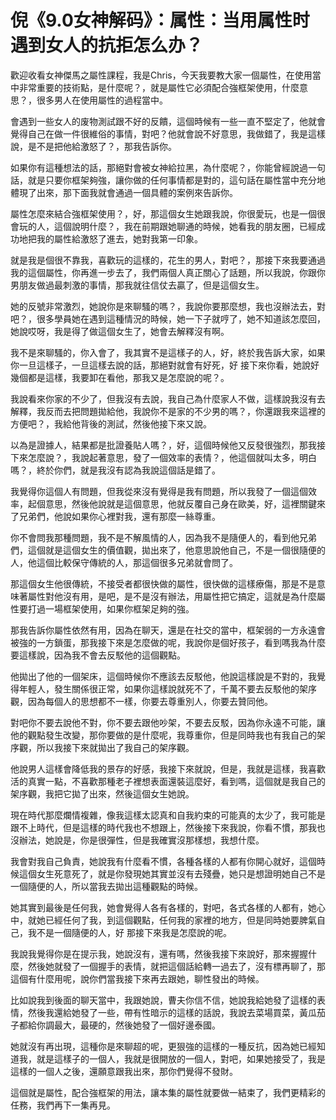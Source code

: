 # 倪《9.0女神解码》：属性：当用属性时遇到女人的抗拒怎么办？

歡迎收看女神傑馬之屬性課程，我是Chris，今天我要教大家一個屬性，在使用當中非常重要的技術點，是什麼呢？，就是屬性它必須配合強框架使用，什麼意思？，很多男人在使用屬性的過程當中。

會遇到一些女人的废物測試跟不好的反饋，這個時候有一些一直不堅定了，他就會覺得自己在做一件很維俗的事情，對吧？他就會說不好意思，我做錯了，我是這樣說，是不是把他給激怒了？，那我告訴你。

如果你有這種想法的話，那絕對會被女神給拉黑，為什麼呢？，你能曾經說過一句話，就是只要你框架夠強，讓你做的任何事情都是對的，這句話在屬性當中充分地體現了出來，那下面我就會通過一個具體的案例來告訴你。

屬性怎麼來結合強框架使用？，好，那這個女生她跟我說，你很愛玩，也是一個很會玩的人，這個說明什麼？，我在前期跟她聊通的時候，她看我的朋友圈，已經成功地把我的屬性給激怒了進去，她對我第一印象。

就是我是個很不靠我，喜歡玩的這樣的，花生的男人，對吧？，那接下來我要通過我的這個屬性，你再進一步去了，我們兩個人真正關心了話題，所以我說，你跟你男朋友做過最刺激的事情，那我就往信仗去贏了，但是這個女生。

她的反號非常激烈，她說你是來聊騷的嗎？，我說你要那麼想，我也沒辦法去，對吧？，很多學員她在遇到這種情況的時候，她一下子就哼了，她不知道該怎麼回，她說哎呀，我是得了做這個女生了，她會去解釋沒有啊。

我不是來聊騷的，你入會了，我其實不是這樣子的人，好，終於我告訴大家，如果你一旦這樣子，一旦這樣去說的話，那絕對就會有好死，好 接下來你看，她說好幾個都是這樣，我要卸在看他，那我又是怎麼說的呢？。

我說看來你家的不少了，但我沒有去說，我自己為什麼家人不做，這樣說我沒有去解釋，我反而去把問題拋給他，我說你不是家的不少男的嗎？，你還跟我來這裡的方便吧？，我給他背後的測試，然後他接下來又說。

以為是證據人，結果都是批證養貼人嗎？，好，這個時候他又反發很強烈，那我接下來怎麼說？，我說起著意思，發了一個效率的表情？，他這個就叫太多，明白嗎？，終於你們，就是我沒有認為我說這個話是錯了。

我覺得你這個人有問題，但我從來沒有覺得是我有問題，所以我發了一個這個效率，起個意思，然後他說就是這個意思，他就反覆自己身在歐美，好，這裡關鍵來了兄弟們，他說如果你心裡對我，還有那麼一絲尊重。

你不會問我那種問題，我不是不解風情的人，因為我不是隨便人的，看到他兄弟們，這個就是這個女生的價值觀，拋出來了，他意思說他自己，不是一個很隨便的人，他這個比較保守傳統的人，那這個很多兄弟就會問了。

那這個女生他很傳統，不接受者都很快做的屬性，很快做的這樣療傷，那是不是意味著屬性對他沒有用，是吧，是不是沒有辦法，用屬性把它搞定，這就是為什麼屬性要打過一場框架使用，如果你框架足夠的強。

那我告訴你屬性依然有用，因為在聊天，還是在社交的當中，框架弱的一方永遠會被強的一方鎖蛋，那我接下來是怎麼做的呢，我說你是個好孩子，看到嗎我為什麼要這樣說，因為我不會去反駁他的這個觀點。

他拋出了他的一個架床，這個時候你不應該去反駁他，他說這樣說是不對的，我覺得年輕人，發生關係很正常，如果你這樣說就死不了，千萬不要去反駁他的架序觀，因為每個人的思想都不一樣，你要去尊重別人，你要去贊同他。

對吧你不要去說他不對，你不要去跟他吵架，不要去反駁，因為你永遠不可能，讓他的觀點發生改變，那你要做的是什麼呢，我尊重你，但是同時我也有我自己的架序觀，所以我接下來就拋出了我自己的架序觀。

他說男人這樣會降低我的景存的好感，我接下來就說，但是，我就是這樣，我喜歡活的真實一點，不喜歡那種老子裡想表面還裝這麼好，看到嗎，這個就是我自己的架序觀，我把它拋了出來，然後這個女生她說。

現在時代那麼爛情複雜，像我這樣太認真和自我約束的可能真的太少了，我可能是跟不上時代，但是這樣的時代我也不想跟上，然後接下來我說，你看不慣，那我也沒辦法，她說是，你是很彈性，但是我確實沒那樣想，我想什麼。

我會對我自己負責，她說我有什麼看不慣，各種各樣的人都有你開心就好，這個時候這個女生死意死了，就是你發現她其實並沒有去殘疊，她只是想證明她自己不是一個隨便的人，所以當我去拋出這種觀點的時候。

她其實到最後是任何我，她會覺得人各有各樣的，對吧，各式各樣的人都有，她心中，就她已經任何了我，到這個觀點，任何我的家裡的地方，但是同時她要脾氣自己，我不是一個隨便的人，好 那接下來我是怎麼說的呢。

我說我覺得你是在提示我，她說沒有，還有嗎，然後我接下來說好，那來握握什麼，然後她就發了一個握手的表情，就把這個話給轉一過去了，沒有標再聊了，那這個有什麼用呢，說你們當我接下來再去跟她，聊性發出的時候。

比如說我到後面的聊天當中，我跟她說，曹夫你信不信，她說我給她發了這樣的表情，然後我還給她發了一些，帶有性暗示的這樣的話說，我說去菜場買菜，黃瓜茄子都給你調最大，最硬的，然後她發了一個好邊泰國。

她就沒有再出現，這種你是來聊超的呢，更狠強的這樣的一種反抗，因為她已經知道我，就是這樣子的一個人，我就是很開放的一個人，對吧，如果她接受了，我是這樣的一個人之後，還願意跟我出來，那你們覺得不發財。

這個就是屬性，配合強框架的用法，讓本集的屬性就要做一結束了，我們更精彩的任務，我們再下一集再見。